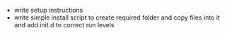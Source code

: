 - write setup instructions
- write simple install script to create required folder and copy files into it and add init.d to correct run levels

